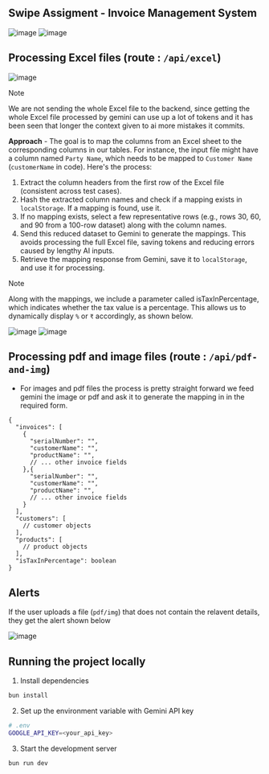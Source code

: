 ## Swipe Assigment - Invoice Management System

![image](https://github.com/user-attachments/assets/e49e757c-1fab-4553-a068-09a786588bc9)
![image](https://github.com/user-attachments/assets/be26ed0a-e01f-4734-8a70-568fcdd903b4)

## Processing Excel files (route : `/api/excel`)
![image](https://github.com/user-attachments/assets/57d641c0-784d-4bc7-a9a0-07647cafef86)

> [!NOTE] 
> We are not sending the whole Excel file to the backend, since getting the whole Excel file processed by gemini can use up a lot of tokens and it has been seen that longer the context given to ai more mistakes it commits.

**Approach** - The goal is to map the columns from an Excel sheet to the corresponding columns in our tables. For instance, the input file might have a column named `Party Name`, which needs to be mapped to `Customer Name` (`customerName` in code). Here's the process:

1. Extract the column headers from the first row of the Excel file (consistent across test cases).
2. Hash the extracted column names and check if a mapping exists in `localStorage`. If a mapping is found, use it.
3. If no mapping exists, select a few representative rows (e.g., rows 30, 60, and 90 from a 100-row dataset) along with the column names.
4. Send this reduced dataset to Gemini to generate the mappings. This avoids processing the full Excel file, saving tokens and reducing errors caused by lengthy AI inputs.
5. Retrieve the mapping response from Gemini, save it to `localStorage`, and use it for processing.

> [!NOTE] 
> Along with the mappings, we include a parameter called isTaxInPercentage, which indicates whether the tax value is a percentage. This allows us to dynamically display `%` or `₹` accordingly, as shown below.

![image](https://github.com/user-attachments/assets/75a868ed-c30d-4c49-af5d-4103fbb96984)  ![image](https://github.com/user-attachments/assets/5e15bbf4-6716-48ee-9af0-75c966bbc625)



## Processing pdf and image files (route : `/api/pdf-and-img`)

- For images and pdf files the process is pretty straight forward we feed gemini the image or pdf and ask it to generate the mapping in in the required form.

```
{
  "invoices": [
    {
      "serialNumber": "",
      "customerName": "",
      "productName": "",
      // ... other invoice fields
    },{
      "serialNumber": "",
      "customerName": "",
      "productName": "",
      // ... other invoice fields
    }
  ],
  "customers": [
    // customer objects
  ],
  "products": [
    // product objects
  ],
  "isTaxInPercentage": boolean
}
```
## Alerts
If the user uploads a file (`pdf/img`) that does not contain the relavent details, they get the alert shown below

![image](https://github.com/user-attachments/assets/d96aaa4b-fc32-4503-945e-4ec3576975fc)


## Running the project locally

1. Install dependencies
```bash
bun install
```

2. Set up the environment variable with Gemini API key
```bash
# .env
GOOGLE_API_KEY=<your_api_key>
```

3. Start the development server
```bash
bun run dev
```
